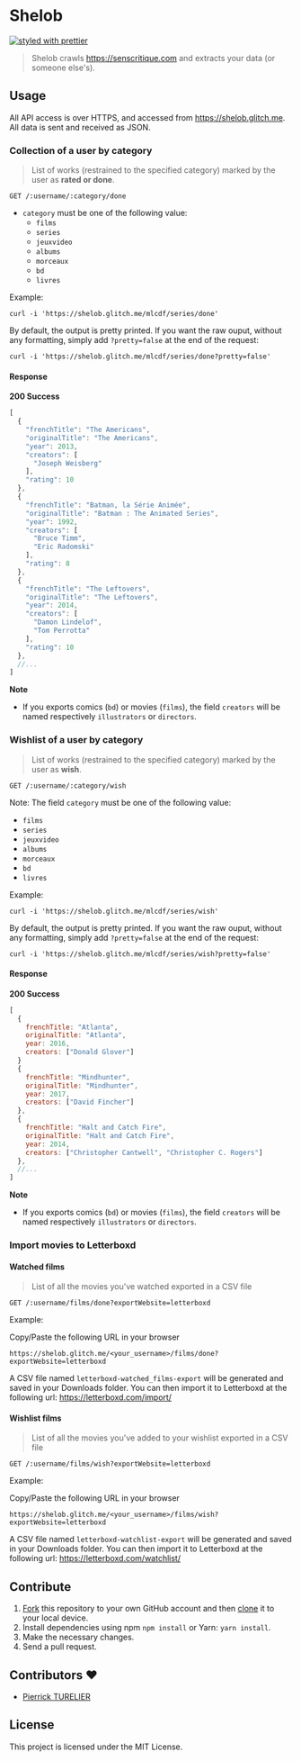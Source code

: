 # Shelob

[![styled with prettier](https://img.shields.io/badge/styled_with-prettier-ff69b4.svg)](https://github.com/prettier/prettier)

> Shelob crawls https://senscritique.com and extracts your data (or someone else's).

## Usage

All API access is over HTTPS, and accessed from https://shelob.glitch.me. All data is sent and received as JSON.

### Collection of a user by category

> List of works (restrained to the specified category) marked by the user as **rated or done**.

```
GET /:username/:category/done
```

- `category` must be one of the following value:
  - `films`
  - `series`
  - `jeuxvideo`
  - `albums`
  - `morceaux`
  - `bd`
  - `livres`

Example:

```console
curl -i 'https://shelob.glitch.me/mlcdf/series/done'
```

By default, the output is pretty printed. If you want the raw ouput, without any formatting, simply add `?pretty=false` at the end of the request:

```console
curl -i 'https://shelob.glitch.me/mlcdf/series/done?pretty=false'
```

#### Response

**200 Success**

```javascript
[
  {
    "frenchTitle": "The Americans",
    "originalTitle": "The Americans",
    "year": 2013,
    "creators": [
      "Joseph Weisberg"
    ],
    "rating": 10
  },
  {
    "frenchTitle": "Batman, la Série Animée",
    "originalTitle": "Batman : The Animated Series",
    "year": 1992,
    "creators": [
      "Bruce Timm",
      "Eric Radomski"
    ],
    "rating": 8
  },
  {
    "frenchTitle": "The Leftovers",
    "originalTitle": "The Leftovers",
    "year": 2014,
    "creators": [
      "Damon Lindelof",
      "Tom Perrotta"
    ],
    "rating": 10
  },
  //...
]
```

**Note**
- If you exports comics (`bd`) or movies (`films`), the field `creators` will be named respectively `illustrators` or `directors`.

### Wishlist of a user by category

> List of works (restrained to the specified category) marked by the user as **wish**.

```
GET /:username/:category/wish
```

Note: The field `category` must be one of the following value:
- `films`
- `series`
- `jeuxvideo`
- `albums`
- `morceaux`
- `bd`
- `livres`

Example:

```console
curl -i 'https://shelob.glitch.me/mlcdf/series/wish'
```

By default, the output is pretty printed. If you want the raw ouput, without any formatting, simply add `?pretty=false` at the end of the request:

```console
curl -i 'https://shelob.glitch.me/mlcdf/series/wish?pretty=false'
```

#### Response

**200 Success**

```javascript
[
  {
    frenchTitle: "Atlanta",
    originalTitle: "Atlanta",
    year: 2016,
    creators: ["Donald Glover"]
  }
  {
    frenchTitle: "Mindhunter",
    originalTitle: "Mindhunter",
    year: 2017,
    creators: ["David Fincher"]
  },
  {
    frenchTitle: "Halt and Catch Fire",
    originalTitle: "Halt and Catch Fire",
    year: 2014,
    creators: ["Christopher Cantwell", "Christopher C. Rogers"]
  },
  //...
]
```

**Note**
- If you exports comics (`bd`) or movies (`films`), the field `creators` will be named respectively `illustrators` or `directors`.

### Import movies to Letterboxd

#### Watched films

> List of all the movies you've watched exported in a CSV file

```
GET /:username/films/done?exportWebsite=letterboxd
```

Example:

Copy/Paste the following URL in your browser
```
https://shelob.glitch.me/<your_username>/films/done?exportWebsite=letterboxd
```

A CSV file named `letterboxd-watched_films-export` will be generated and saved in your Downloads folder.
You can then import it to Letterboxd at the following url: https://letterboxd.com/import/

#### Wishlist films

> List of all the movies you've added to your wishlist exported in a CSV file

```
GET /:username/films/wish?exportWebsite=letterboxd
```

Example:

Copy/Paste the following URL in your browser
```
https://shelob.glitch.me/<your_username>/films/wish?exportWebsite=letterboxd
```

A CSV file named `letterboxd-watchlist-export` will be generated and saved in your Downloads folder.
You can then import it to Letterboxd at the following url: https://letterboxd.com/watchlist/


## Contribute

1. [Fork](https://help.github.com/articles/fork-a-repo/) this repository to your own GitHub account and then [clone](https://help.github.com/articles/cloning-a-repository/) it to your local device.
2. Install dependencies using npm `npm install` or Yarn: `yarn install`.
3. Make the necessary changes.
4. Send a pull request.

## Contributors :heart:

- [Pierrick TURELIER](https://github.com/PierrickGT)


## License

This project is licensed under the MIT License.
